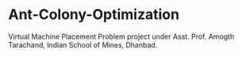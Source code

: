 # Ant-Colony-Optimization
Virtual Machine Placement Problem project under Asst. Prof. Amogth Tarachand, Indian School of Mines, Dhanbad.
